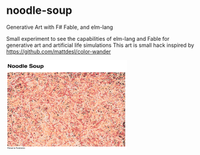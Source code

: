 # noodle-soup
Generative Art with F# Fable, and elm-lang

Small experiment to see the capabilities of elm-lang and Fable for generative art and artificial life simulations
This art is small hack inspired by https://github.com/mattdesl/color-wander


<img src="https://raw.githubusercontent.com/Indy9000/noodle-soup/master/screenshot-01.png" align="left" width="320" height="240" >
